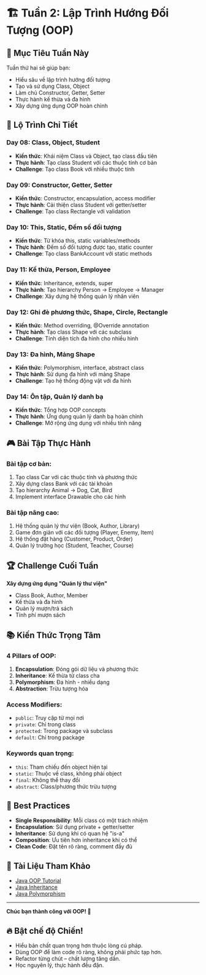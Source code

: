 # 🏗️ Tuần 2: Lập Trình Hướng Đối Tượng (OOP)

## 🎯 Mục Tiêu Tuần Này

Tuần thứ hai sẽ giúp bạn:
- Hiểu sâu về lập trình hướng đối tượng
- Tạo và sử dụng Class, Object
- Làm chủ Constructor, Getter, Setter
- Thực hành kế thừa và đa hình
- Xây dựng ứng dụng OOP hoàn chỉnh

## 📅 Lộ Trình Chi Tiết

### **Day 08: Class, Object, Student**
- **Kiến thức**: Khái niệm Class và Object, tạo class đầu tiên
- **Thực hành**: Tạo class Student với các thuộc tính cơ bản
- **Challenge**: Tạo class Book với nhiều thuộc tính

### **Day 09: Constructor, Getter, Setter**
- **Kiến thức**: Constructor, encapsulation, access modifier
- **Thực hành**: Cải thiện class Student với getter/setter
- **Challenge**: Tạo class Rectangle với validation

### **Day 10: This, Static, Đếm số đối tượng**
- **Kiến thức**: Từ khóa this, static variables/methods
- **Thực hành**: Đếm số đối tượng được tạo, static counter
- **Challenge**: Tạo class BankAccount với static methods

### **Day 11: Kế thừa, Person, Employee**
- **Kiến thức**: Inheritance, extends, super
- **Thực hành**: Tạo hierarchy Person → Employee → Manager
- **Challenge**: Xây dựng hệ thống quản lý nhân viên

### **Day 12: Ghi đè phương thức, Shape, Circle, Rectangle**
- **Kiến thức**: Method overriding, @Override annotation
- **Thực hành**: Tạo class Shape với các subclass
- **Challenge**: Tính diện tích đa hình cho nhiều hình

### **Day 13: Đa hình, Mảng Shape**
- **Kiến thức**: Polymorphism, interface, abstract class
- **Thực hành**: Sử dụng đa hình với mảng Shape
- **Challenge**: Tạo hệ thống động vật với đa hình

### **Day 14: Ôn tập, Quản lý danh bạ**
- **Kiến thức**: Tổng hợp OOP concepts
- **Thực hành**: Ứng dụng quản lý danh bạ hoàn chỉnh
- **Challenge**: Mở rộng ứng dụng với nhiều tính năng

## 🎮 Bài Tập Thực Hành

### **Bài tập cơ bản:**
1. Tạo class Car với các thuộc tính và phương thức
2. Xây dựng class Bank với các tài khoản
3. Tạo hierarchy Animal → Dog, Cat, Bird
4. Implement interface Drawable cho các hình

### **Bài tập nâng cao:**
1. Hệ thống quản lý thư viện (Book, Author, Library)
2. Game đơn giản với các đối tượng (Player, Enemy, Item)
3. Hệ thống đặt hàng (Customer, Product, Order)
4. Quản lý trường học (Student, Teacher, Course)

## 🏆 Challenge Cuối Tuần

**Xây dựng ứng dụng "Quản lý thư viện"**
- Class Book, Author, Member
- Kế thừa và đa hình
- Quản lý mượn/trả sách
- Tính phí mượn sách

## 📚 Kiến Thức Trọng Tâm

### **4 Pillars of OOP:**
1. **Encapsulation**: Đóng gói dữ liệu và phương thức
2. **Inheritance**: Kế thừa từ class cha
3. **Polymorphism**: Đa hình - nhiều dạng
4. **Abstraction**: Trừu tượng hóa

### **Access Modifiers:**
- `public`: Truy cập từ mọi nơi
- `private`: Chỉ trong class
- `protected`: Trong package và subclass
- `default`: Chỉ trong package

### **Keywords quan trọng:**
- `this`: Tham chiếu đến object hiện tại
- `static`: Thuộc về class, không phải object
- `final`: Không thể thay đổi
- `abstract`: Class/phương thức trừu tượng

## 📝 Best Practices

- **Single Responsibility**: Mỗi class có một trách nhiệm
- **Encapsulation**: Sử dụng private + getter/setter
- **Inheritance**: Sử dụng khi có quan hệ "is-a"
- **Composition**: Ưu tiên hơn inheritance khi có thể
- **Clean Code**: Đặt tên rõ ràng, comment đầy đủ

## 🔗 Tài Liệu Tham Khảo

- [Java OOP Tutorial](https://www.tutorialspoint.com/java/java_object_oriented.htm)
- [Java Inheritance](https://docs.oracle.com/javase/tutorial/java/IandI/subclasses.html)
- [Java Polymorphism](https://www.geeksforgeeks.org/polymorphism-in-java/)

---

**Chúc bạn thành công với OOP! 🚀**

## 🔥 Bật chế độ Chiến!

- Hiểu bản chất quan trọng hơn thuộc lòng cú pháp.
- Dùng OOP để làm code rõ ràng, không phải phức tạp hơn.
- Refactor từng chút – chất lượng tăng dần.
- Học nguyên lý, thực hành đều đặn.
